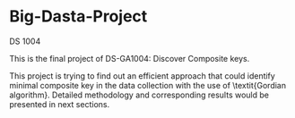 # Big-Dasta-Project
DS 1004

This is the final project of DS-GA1004: Discover Composite keys.

This project is trying to find out an efficient approach that could identify minimal composite key in the data collection with the use of 
\textit{Gordian algorithm}. Detailed methodology and corresponding results would be presented in next sections.
